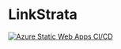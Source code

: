 # LinkStrata

[![Azure Static Web Apps CI/CD](https://github.com/CoryManson/LinkStrata/actions/workflows/azure-static-web-apps-white-mud-038c80d1e.yml/badge.svg?branch=main)](https://github.com/CoryManson/LinkStrata/actions/workflows/azure-static-web-apps-white-mud-038c80d1e.yml)